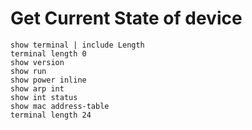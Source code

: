 # Get Current State of device

```
show terminal | include Length
terminal length 0
show version
show run
show power inline
show arp int
show int status
show mac address-table
terminal length 24
```
